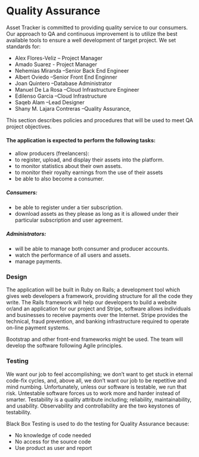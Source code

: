 

# Quality Assurance

Asset Tracker is committed to providing quality service to our consumers.
Our approach to QA and continuous improvement is to utilize the best available tools 
to ensure a well development of target project. We set standards for:

- Alex Flores-Veliz – Project Manager
- Amado Suarez - Project Manager
- Nehemias Miranda –Senior Back End Engineer
- Albert Oviedo –Senior Front End Enginner
- Joan Quintero –Database Administrator
- Manuel De La Rosa –Cloud Infrastructure Engineer
- Edilenso Garcia –Cloud Infrastructure
- Saqeb Alam –Lead Designer
- Shany M. Lajara Contreras –Quality Assurance,

This section describes policies and procedures that will be used to meet 
QA project objectives. 

#### The application is expected to perform the following tasks:

- allow producers (freelancers): 
- to register, upload, and display their assets into the platform.
- to monitor statistics about their own assets.
- to monitor their royalty earnings from the use of their assets
- be able to also become a consumer.

##### Consumers:
- be able to register under a tier subscription.
- download assets as they please as long as it is allowed under their particular subscription and user agreement.

##### Administrators:
- will be able to manage both consumer and producer accounts.
- watch the performance of all users and assets.
- manage payments.



### Design

The application will be built in Ruby on Rails; a development tool which gives web developers a framework, 
providing structure for all the code they write. The Rails framework will help our developers to build a 
website or/and an application for our project and Stripe, software allows individuals and businesses to 
receive payments over the Internet. Stripe provides the technical, fraud prevention, and banking 
infrastructure required to operate on-line payment systems.

Bootstrap and other front-end frameworks might be used. The team will develop the software following 
Agile principles.

### Testing

We want our job to feel accomplishing; we don’t want to get stuck in eternal code-fix cycles, and, 
above all, we don’t want our job to be repetitive and mind numbing. Unfortunately, unless our software 
is testable, we run that risk. Untestable software forces us to work more and harder instead of smarter. 
Testability is a quality attribute including; reliability, maintainability, and usability. 
Observability and controllability are the two keystones of testability.

Black Box Testing is used to do the testing for Quality Assurance because:
- No knowledge of code needed
- No access for the source code
- Use product as user and report



